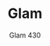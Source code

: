 ---
designer: Pedrali R&D
description: "Glam%20chair%20has%20a%20solid%20oak%20structure%2C%20a%20sandwich%20panel%20backrest%20and%20a%20generous%20upholstery%20with%20elastic%20belts%20on%20the%20seat."
image_primary: img/Glam_430_01_zoom.jpg
image_secondary: img/Glam_430_02_zoom.jpg
manufacturer: Pedrali
href: https://www.pedrali.it/en/products/catalog/Chair-GLAM-430/
subtitle: Glam 430
title: Glam
image_thumb: img/Glam_430_cover.jpg
tags: 
  - pedrali
  - chairs
category: chairs
slug: /manufacturers/pedrali/chairs/pedrali-r-d-glam
---